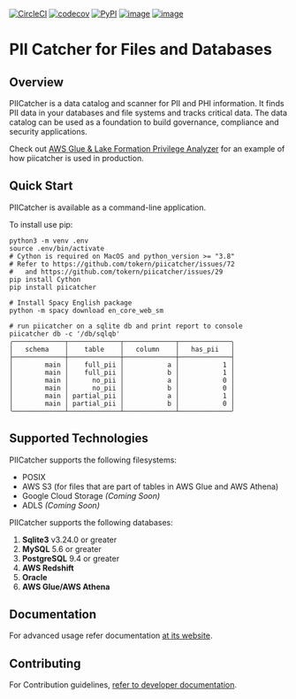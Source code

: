 [![CircleCI](https://circleci.com/gh/tokern/piicatcher.svg?style=svg)](https://circleci.com/gh/tokern/piicatcher)
[![codecov](https://codecov.io/gh/tokern/piicatcher/branch/master/graph/badge.svg)](https://codecov.io/gh/tokern/piicatcher)
[![PyPI](https://img.shields.io/pypi/v/piicatcher.svg)](https://pypi.python.org/pypi/piicatcher)
[![image](https://img.shields.io/pypi/l/piicatcher.svg)](https://pypi.org/project/piicatcher/)
[![image](https://img.shields.io/pypi/pyversions/piicatcher.svg)](https://pypi.org/project/piicatcher/)

# PII Catcher for Files and Databases

## Overview

PIICatcher is a data catalog and scanner for PII and PHI information. It finds PII data in your databases and file systems
and tracks critical data. The data catalog can be used as a foundation to build governance, compliance and security
applications.

Check out [AWS Glue & Lake Formation Privilege Analyzer](https://tokern.io/blog/lake-glue-access-analyzer) for an example of how piicatcher is used in production.

## Quick Start

PIICatcher is available as a command-line application.

To install use pip:

    python3 -m venv .env
    source .env/bin/activate
    # Cython is required on MacOS and python_version >= "3.8"
    # Refer to https://github.com/tokern/piicatcher/issues/72 
    #   and https://github.com/tokern/piicatcher/issues/29 
    pip install Cython 
    pip install piicatcher

    # Install Spacy English package
    python -m spacy download en_core_web_sm
    
    # run piicatcher on a sqlite db and print report to console
    piicatcher db -c '/db/sqlqb'
    ╭─────────────┬─────────────┬─────────────┬─────────────╮
    │   schema    │    table    │   column    │   has_pii   │
    ├─────────────┼─────────────┼─────────────┼─────────────┤
    │        main │    full_pii │           a │           1 │
    │        main │    full_pii │           b │           1 │
    │        main │      no_pii │           a │           0 │
    │        main │      no_pii │           b │           0 │
    │        main │ partial_pii │           a │           1 │
    │        main │ partial_pii │           b │           0 │
    ╰─────────────┴─────────────┴─────────────┴─────────────╯


## Supported Technologies

PIICatcher supports the following filesystems:
* POSIX
* AWS S3 (for files that are part of tables in AWS Glue and AWS Athena)
* Google Cloud Storage _(Coming Soon)_
* ADLS _(Coming Soon)_

PIICatcher supports the following databases:
1. **Sqlite3** v3.24.0 or greater
2. **MySQL** 5.6 or greater
3. **PostgreSQL** 9.4 or greater
4. **AWS Redshift**
5. **Oracle**
6. **AWS Glue/AWS Athena**

## Documentation

For advanced usage refer documentation [at its website](https://tokern.io/docs/piicatcher).

## Contributing

For Contribution guidelines, [refer to developer documentation](https://tokern.io/docs/piicatcher/development). 


